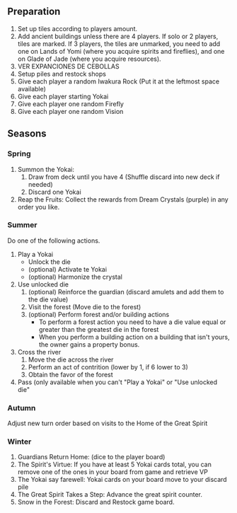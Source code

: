 ## Preparation

1. Set up tiles according to players amount.
2. Add ancient buildings unless there are 4 players. If solo or 2 players, tiles are marked.
If 3 players, the tiles are unmarked, you need to add one on Lands of Yomi (where you acquire spirits and fireflies),
and one on Glade of Jade (where you acquire resources).
3. VER EXPANCIONES DE CEBOLLAS
4. Setup piles and restock shops
5. Give each player a random Iwakura Rock (Put it at the leftmost space available)
6. Give each player starting Yokai
7. Give each player one random Firefly
8. Give each player one random Vision

## Seasons

### Spring

1. Summon the Yokai:
    1. Draw from deck until you have 4 (Shuffle discard into new deck if needed)
    2. Discard one Yokai
2. Reap the Fruits: Collect the rewards from Dream Crystals (purple) in any order you like.

### Summer

Do one of the following actions.

1. Play a Yokai
   - Unlock the die
   - (optional) Activate te Yokai
   - (optional) Harmonize the crystal
2. Use unlocked die
   1. (optional) Reinforce the guardian (discard amulets and add them to the die value)
   2. Visit the forest (Move die to the forest) 
   3. (optional) Perform forest and/or building actions
      - To perform a forest action you need to have a die value equal or greater than the greatest die in the forest
      - When you perform a building action on a building that isn't yours, the owner gains a property bonus.
3. Cross the river
    1. Move the die across the river
    2. Perform an act of contrition (lower by 1, if 6 lower to 3)
    3. Obtain the favor of the forest
4. Pass (only available when you can't "Play a Yokai" or "Use unlocked die"

### Autumn

Adjust new turn order based on visits to the Home of the Great Spirit

### Winter

1. Guardians Return Home: (dice to the player board)
2. The Spirit's Virtue: If you have at least 5 Yokai cards total, you can remove one of the ones in your board from game and retrieve VP
3. The Yokai say farewell: Yokai cards on your board move to your discard pile
4. The Great Spirit Takes a Step: Advance the great spirit counter.
5. Snow in the Forest: Discard and Restock game board.